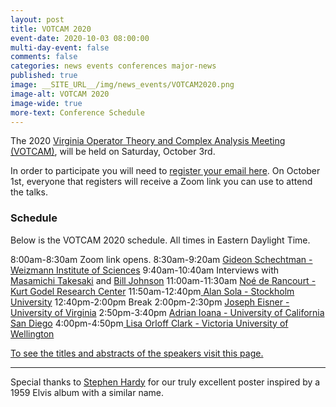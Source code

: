 ```yaml
---
layout: post
title: VOTCAM 2020
event-date: 2020-10-03 08:00:00
multi-day-event: false
comments: false
categories: news events conferences major-news
published: true
image: __SITE_URL__/img/news_events/VOTCAM2020.png
image-alt: VOTCAM 2020
image-wide: true
more-text: Conference Schedule
---
```


The 2020 [Virginia Operator Theory and Complex Analysis Meeting (VOTCAM)](https://wordpress.us17.list-manage.com/track/click?u=ba58fb9fce1b5080748a2ec59&id=122003333f&e=1ca34cae83), will be held on Saturday, October 3rd.

In order to participate you will need to [register your email here](https://wordpress.us17.list-manage.com/track/click?u=ba58fb9fce1b5080748a2ec59&id=2c6f3b1548&e=1ca34cae83). On October 1st, everyone that registers will receive a Zoom link you can use to attend the talks.

<!--more-->

### Schedule

Below is the VOTCAM 2020 schedule. All times in Eastern Daylight Time.

8:00am-8:30am Zoom link opens.
8:30am-9:20am [Gideon Schechtman - Weizmann Institute of Sciences](https://wordpress.us17.list-manage.com/track/click?u=ba58fb9fce1b5080748a2ec59&id=da0bfe9725&e=1ca34cae83)
9:40am-10:40am Interviews with [Masamichi Takesaki](https://wordpress.us17.list-manage.com/track/click?u=ba58fb9fce1b5080748a2ec59&id=7f8d253df2&e=1ca34cae83) and [Bill Johnson](https://wordpress.us17.list-manage.com/track/click?u=ba58fb9fce1b5080748a2ec59&id=577b7e4933&e=1ca34cae83)
11:00am-11:30am [Noé de Rancourt - Kurt Godel Research Center](https://wordpress.us17.list-manage.com/track/click?u=ba58fb9fce1b5080748a2ec59&id=ed3c6b71ae&e=1ca34cae83)
11:50am-12:40pm[ ](https://wordpress.us17.list-manage.com/track/click?u=ba58fb9fce1b5080748a2ec59&id=817a139cb5&e=1ca34cae83)[Alan Sola - Stockholm University](https://wordpress.us17.list-manage.com/track/click?u=ba58fb9fce1b5080748a2ec59&id=e2caf06453&e=1ca34cae83)
12:40pm-2:00pm Break
2:00pm-2:30pm [Joseph Eisner - University of Virginia](https://wordpress.us17.list-manage.com/track/click?u=ba58fb9fce1b5080748a2ec59&id=b11f7a4227&e=1ca34cae83)
2:50pm-3:40pm [Adrian Ioana - University of California San Diego](https://wordpress.us17.list-manage.com/track/click?u=ba58fb9fce1b5080748a2ec59&id=455f481412&e=1ca34cae83)
4:00pm-4:50pm[ Lisa Orloff Clark - Victoria University of Wellington](https://wordpress.us17.list-manage.com/track/click?u=ba58fb9fce1b5080748a2ec59&id=8ea846b266&e=1ca34cae83)

[To see the titles and abstracts of the speakers visit this page.](https://wordpress.us17.list-manage.com/track/click?u=ba58fb9fce1b5080748a2ec59&id=bddcd5f5d7&e=1ca34cae83)
 
---

Special thanks to [Stephen Hardy](https://wordpress.us17.list-manage.com/track/click?u=ba58fb9fce1b5080748a2ec59&id=a06492c413&e=1ca34cae83) for our truly excellent poster inspired by a 1959 Elvis album with a similar name.